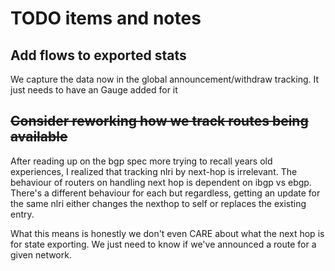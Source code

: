 # TODO items and notes

## Add flows to exported stats

We capture the data now in the global announcement/withdraw tracking.
It just needs to have an Gauge added for it

## ~~Consider reworking how we track routes being available~~

After reading up on the bgp spec more trying to recall years old experiences, I realized that tracking nlri by next-hop is irrelevant.
The behaviour of routers on handling next hop is dependent on ibgp vs ebgp.
There's a different behaviour for each but regardless, getting an update for the same nlri either changes the nexthop to self or replaces the existing entry.

What this means is honestly we don't even CARE about what the next hop is for state exporting. We just need to know if we've announced a route for a given network.